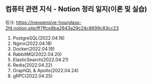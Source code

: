 컴퓨터 관련 지식 - Notion 정리 일지(이론 및 실습)
----
링크: https://inexpensive-hourglass-2f4.notion.site/ff7ffce8ba2643a29c24c8699c83cc23

1. PostgreSQL(2022.04.16)
2. Nginx(2022.04.18)
3. Docker(2022.04.19)
4. RabbitMQ(2022.04.20)
5. ElasticSearch(2022.04.21)
6. Redis(2022.04.22)
7. GraphQL & Apollo(2022.04.24)
8. gRPC(2022.04.25)